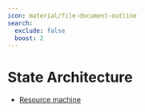 ```yaml
---
icon: material/file-document-outline
search:
  exclude: false
  boost: 2
---
```


# State Architecture

- [Resource machine](./resource-machine/index.md)
